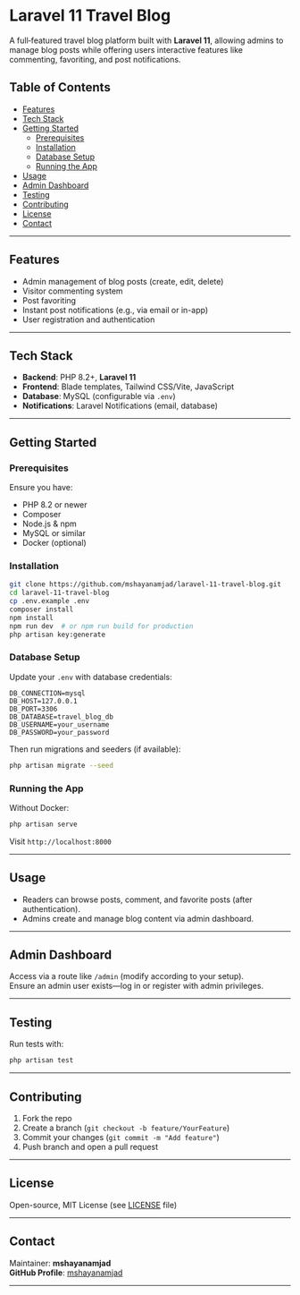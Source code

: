 # Laravel 11 Travel Blog

A full‑featured travel blog platform built with **Laravel 11**, allowing admins to manage blog posts while offering users interactive features like commenting, favoriting, and post notifications.

## Table of Contents

- [Features](#features)
- [Tech Stack](#tech-stack)
- [Getting Started](#getting-started)
  - [Prerequisites](#prerequisites)
  - [Installation](#installation)
  - [Database Setup](#database-setup)
  - [Running the App](#running-the-app)
- [Usage](#usage)
- [Admin Dashboard](#admin-dashboard)
- [Testing](#testing)
- [Contributing](#contributing)
- [License](#license)
- [Contact](#contact)

---

## Features

- Admin management of blog posts (create, edit, delete)
- Visitor commenting system
- Post favoriting
- Instant post notifications (e.g., via email or in-app)
- User registration and authentication

---

## Tech Stack

- **Backend**: PHP 8.2+, **Laravel 11**
- **Frontend**: Blade templates, Tailwind CSS/Vite, JavaScript
- **Database**: MySQL (configurable via `.env`)
- **Notifications**: Laravel Notifications (email, database)

---

## Getting Started

### Prerequisites

Ensure you have:

- PHP 8.2 or newer
- Composer
- Node.js & npm
- MySQL or similar
- Docker (optional)

### Installation

```bash
git clone https://github.com/mshayanamjad/laravel-11-travel-blog.git
cd laravel-11-travel-blog
cp .env.example .env
composer install
npm install
npm run dev  # or npm run build for production
php artisan key:generate
```

### Database Setup

Update your `.env` with database credentials:

```
DB_CONNECTION=mysql
DB_HOST=127.0.0.1
DB_PORT=3306
DB_DATABASE=travel_blog_db
DB_USERNAME=your_username
DB_PASSWORD=your_password
```

Then run migrations and seeders (if available):

```bash
php artisan migrate --seed
```

### Running the App

Without Docker:

```bash
php artisan serve
```

Visit `http://localhost:8000`

---

## Usage

- Readers can browse posts, comment, and favorite posts (after authentication).
- Admins create and manage blog content via admin dashboard.

---

## Admin Dashboard

Access via a route like `/admin` (modify according to your setup).  
Ensure an admin user exists—log in or register with admin privileges.

---

## Testing

Run tests with:

```bash
php artisan test
```

---

## Contributing

1. Fork the repo
2. Create a branch (`git checkout -b feature/YourFeature`)
3. Commit your changes (`git commit -m "Add feature"`)
4. Push branch and open a pull request

---

## License

Open-source, MIT License (see [LICENSE](LICENSE) file)

---

## Contact

Maintainer: **mshayanamjad**  
**GitHub Profile**: [mshayanamjad](https://github.com/mshayanamjad)

---
